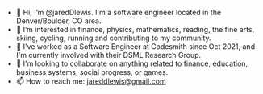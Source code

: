 - 👋 Hi, I’m @jaredDlewis. I'm a software engineer located in the Denver/Boulder, CO area.
- 👀 I’m interested in finance, physics, mathematics, reading, the fine arts, skiing, cycling, running and contributing to my community.
- 🌱 I've worked as a Software Engineer at Codesmith since Oct 2021, and I'm currently involved with their DSML Research Group.
- 💞️ I'm looking to collaborate on anything related to finance, education, business systems, social progress, or games.
- 📫 How to reach me: jareddlewis@gmail.com

<!---
jaredDlewis/jaredDlewis is a ✨ special ✨ repository because its `README.md` (this file) appears on your GitHub profile.
You can click the Preview link to take a look at your changes.
--->
